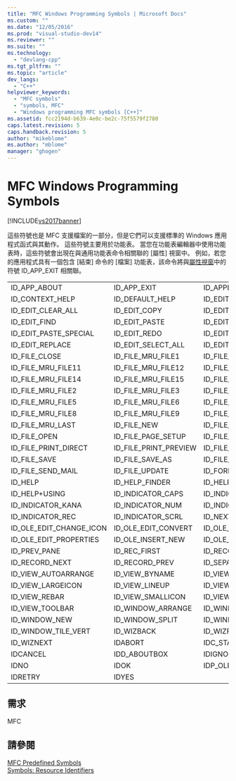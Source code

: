 ```yaml
---
title: "MFC Windows Programming Symbols | Microsoft Docs"
ms.custom: ""
ms.date: "12/05/2016"
ms.prod: "visual-studio-dev14"
ms.reviewer: ""
ms.suite: ""
ms.technology: 
  - "devlang-cpp"
ms.tgt_pltfrm: ""
ms.topic: "article"
dev_langs: 
  - "C++"
helpviewer_keywords: 
  - "MFC symbols"
  - "symbols, MFC"
  - "Windows programming MFC symbols [C++]"
ms.assetid: fcc2194d-b639-4e0c-be2c-75f5579f2780
caps.latest.revision: 5
caps.handback.revision: 5
author: "mikeblome"
ms.author: "mblome"
manager: "ghogen"
---
```

# MFC Windows Programming Symbols
[!INCLUDE[vs2017banner](../assembler/inline/includes/vs2017banner.md)]

這些符號也是 MFC 支援檔案的一部分，但是它們可以支援標準的 Windows 應用程式函式與其動作。  這些符號主要用於功能表。  當您在功能表編輯器中使用功能表時，這些符號會出現在與通用功能表命令相關聯的 \[屬性\] 視窗中。  例如，若您的應用程式具有一個包含 \[結束\] 命令的 \[檔案\] 功能表，該命令將與[屬性視窗](../Topic/Properties%20Window.md)中的符號 ID\_APP\_EXIT 相關聯。  
  
||||  
|-|-|-|  
|ID\_APP\_ABOUT|ID\_APP\_EXIT|ID\_APPLY\_NOW|  
|ID\_CONTEXT\_HELP|ID\_DEFAULT\_HELP|ID\_EDIT\_CLEAR|  
|ID\_EDIT\_CLEAR\_ALL|ID\_EDIT\_COPY|ID\_EDIT\_CUT|  
|ID\_EDIT\_FIND|ID\_EDIT\_PASTE|ID\_EDIT\_PASTE\_LINK|  
|ID\_EDIT\_PASTE\_SPECIAL|ID\_EDIT\_REDO|ID\_EDIT\_REPEAT|  
|ID\_EDIT\_REPLACE|ID\_EDIT\_SELECT\_ALL|ID\_EDIT\_UNDO|  
|ID\_FILE\_CLOSE|ID\_FILE\_MRU\_FILE1|ID\_FILE\_MRU\_FILE10|  
|ID\_FILE\_MRU\_FILE11|ID\_FILE\_MRU\_FILE12|ID\_FILE\_MRU\_FILE13|  
|ID\_FILE\_MRU\_FILE14|ID\_FILE\_MRU\_FILE15|ID\_FILE\_MRU\_FILE16|  
|ID\_FILE\_MRU\_FILE2|ID\_FILE\_MRU\_FILE3|ID\_FILE\_MRU\_FILE4|  
|ID\_FILE\_MRU\_FILE5|ID\_FILE\_MRU\_FILE6|ID\_FILE\_MRU\_FILE7|  
|ID\_FILE\_MRU\_FILE8|ID\_FILE\_MRU\_FILE9|ID\_FILE\_MRU\_FIRST|  
|ID\_FILE\_MRU\_LAST|ID\_FILE\_NEW|ID\_FILE\_NEW\_FRAME|  
|ID\_FILE\_OPEN|ID\_FILE\_PAGE\_SETUP|ID\_FILE\_PRINT|  
|ID\_FILE\_PRINT\_DIRECT|ID\_FILE\_PRINT\_PREVIEW|ID\_FILE\_PRINT\_SETUP|  
|ID\_FILE\_SAVE|ID\_FILE\_SAVE\_AS|ID\_FILE\_SAVE\_COPY\_AS|  
|ID\_FILE\_SEND\_MAIL|ID\_FILE\_UPDATE|ID\_FORMAT\_FONT|  
|ID\_HELP|ID\_HELP\_FINDER|ID\_HELP\_INDEX|  
|ID\_HELP\+USING|ID\_INDICATOR\_CAPS|ID\_INDICATOR\_EXT|  
|ID\_INDICATOR\_KANA|ID\_INDICATOR\_NUM|ID\_INDICATOR\_OVR|  
|ID\_INDICATOR\_REC|ID\_INDICATOR\_SCRL|ID\_NEXT\_PANE|  
|ID\_OLE\_EDIT\_CHANGE\_ICON|ID\_OLE\_EDIT\_CONVERT|ID\_OLE\_EDIT\_LINKS|  
|ID\_OLE\_EDIT\_PROPERTIES|ID\_OLE\_INSERT\_NEW|ID\_OLE\_VERB\_FIRST|  
|ID\_PREV\_PANE|ID\_REC\_FIRST|ID\_RECORD\_LAST|  
|ID\_RECORD\_NEXT|ID\_RECORD\_PREV|ID\_SEPARATOR|  
|ID\_VIEW\_AUTOARRANGE|ID\_VIEW\_BYNAME|ID\_VIEW\_DETAILS|  
|ID\_VIEW\_LARGEICON|ID\_VIEW\_LINEUP|ID\_VIEW\_LIST|  
|ID\_VIEW\_REBAR|ID\_VIEW\_SMALLICON|ID\_VIEW\_STATUS\_BAR|  
|ID\_VIEW\_TOOLBAR|ID\_WINDOW\_ARRANGE|ID\_WINDOW\_CASCADE|  
|ID\_WINDOW\_NEW|ID\_WINDOW\_SPLIT|ID\_WINDOW\_TILE\_HORIZ|  
|ID\_WINDOW\_TILE\_VERT|ID\_WIZBACK|ID\_WIZFINISH|  
|ID\_WIZNEXT|IDABORT|IDC\_STATIC|  
|IDCANCEL|IDD\_ABOUTBOX|IDIGNORE|  
|IDNO|IDOK|IDP\_OLE\_INIT\_FAILED|  
|IDRETRY|IDYES||  
  
## 需求  
 MFC  
  
## 請參閱  
 [MFC Predefined Symbols](../windows/mfc-predefined-symbols.md)   
 [Symbols: Resource Identifiers](../mfc/symbols-resource-identifiers.md)